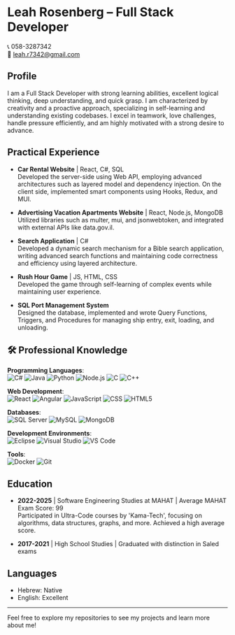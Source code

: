 # Leah Rosenberg – Full Stack Developer

📞 058-3287342  
📧 [leah.r7342@gmail.com](mailto:leah.r7342@gmail.com)

## Profile

I am a Full Stack Developer with strong learning abilities, excellent logical thinking, deep understanding, and quick grasp. I am characterized by creativity and a proactive approach, specializing in self-learning and understanding existing codebases. I excel in teamwork, love challenges, handle pressure efficiently, and am highly motivated with a strong desire to advance.

## Practical Experience

- **Car Rental Website** | React, C#, SQL  
  Developed the server-side using Web API, employing advanced architectures such as layered model and dependency injection. On the client side, implemented smart components using Hooks, Redux, and MUI.

- **Advertising Vacation Apartments Website** | React, Node.js, MongoDB  
  Utilized libraries such as multer, mui, and jsonwebtoken, and integrated with external APIs like data.gov.il.

- **Search Application** | C#  
  Developed a dynamic search mechanism for a Bible search application, writing advanced search functions and maintaining code correctness and efficiency using layered architecture.

- **Rush Hour Game** | JS, HTML, CSS  
  Developed the game through self-learning of complex events while maintaining user experience.

- **SQL Port Management System**  
  Designed the database, implemented and wrote Query Functions, Triggers, and Procedures for managing ship entry, exit, loading, and unloading.

## 🛠️ Professional Knowledge

**Programming Languages**:  
![C#](https://img.shields.io/badge/-C%23-239120?style=flat-square&logo=C-sharp&logoColor=white)
![Java](https://img.shields.io/badge/-Java-007396?style=flat-square&logo=java&logoColor=white)
![Python](https://img.shields.io/badge/-Python-3776AB?style=flat-square&logo=python&logoColor=white)
![Node.js](https://img.shields.io/badge/-Node.js-339933?style=flat-square&logo=node.js&logoColor=white)
![C](https://img.shields.io/badge/-C-A8B9CC?style=flat-square&logo=c&logoColor=white)
![C++](https://img.shields.io/badge/-C++-00599C?style=flat-square&logo=c%2B%2B&logoColor=white)

**Web Development**:  
![React](https://img.shields.io/badge/-React-61DAFB?style=flat-square&logo=react&logoColor=black)
![Angular](https://img.shields.io/badge/-Angular-DD0031?style=flat-square&logo=angular&logoColor=white)
![JavaScript](https://img.shields.io/badge/-JavaScript-F7DF1E?style=flat-square&logo=javascript&logoColor=black)
![CSS](https://img.shields.io/badge/-CSS-1572B6?style=flat-square&logo=css3&logoColor=white)
![HTML5](https://img.shields.io/badge/-HTML5-E34F26?style=flat-square&logo=html5&logoColor=white)

**Databases**:  
![SQL Server](https://img.shields.io/badge/-SQL%20Server-CC2927?style=flat-square&logo=microsoft-sql-server&logoColor=white)
![MySQL](https://img.shields.io/badge/-MySQL-4479A1?style=flat-square&logo=mysql&logoColor=white)
![MongoDB](https://img.shields.io/badge/-MongoDB-47A248?style=flat-square&logo=mongodb&logoColor=white)

**Development Environments**:  
![Eclipse](https://img.shields.io/badge/-Eclipse-2C2255?style=flat-square&logo=eclipse&logoColor=white)
![Visual Studio](https://img.shields.io/badge/-Visual%20Studio-5C2D91?style=flat-square&logo=visual-studio&logoColor=white)
![VS Code](https://img.shields.io/badge/-VS%20Code-007ACC?style=flat-square&logo=visual-studio-code&logoColor=white)

**Tools**:  
![Docker](https://img.shields.io/badge/-Docker-2496ED?style=flat-square&logo=docker&logoColor=white)
![Git](https://img.shields.io/badge/-Git-F05032?style=flat-square&logo=git&logoColor=white)

## Education

- **2022-2025** | Software Engineering Studies at MAHAT | Average MAHAT Exam Score: 99  
  Participated in Ultra-Code courses by 'Kama-Tech', focusing on algorithms, data structures, graphs, and more. Achieved a high average score.

- **2017-2021** | High School Studies | Graduated with distinction in Saled exams

## Languages

- Hebrew: Native
- English: Excellent

---

Feel free to explore my repositories to see my projects and learn more about me!
